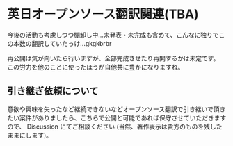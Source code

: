 # 英日オープンソース翻訳関連(TBA)

今後の活動も考慮しつつ棚卸し中...未発表・未完成も含めて、こんなに独りでこの本数の翻訳していたっけ...gkgkbrbr

再公開は気が向いたら行いますが、全部完成させたり再開するかは未定です。
この労力を他のことに使ったほうが自他共に豊かになりますね。

## 引き継ぎ依頼について
意欲や興味を失ったなど継続できないなどオープンソース翻訳で引き継いで頂きたい案件がありましたら、こちらで公開と可能であれば保守させていただきますので、 Discussion にてご相談ください (当然、著作表示は貴方のものを残したままにします)。
